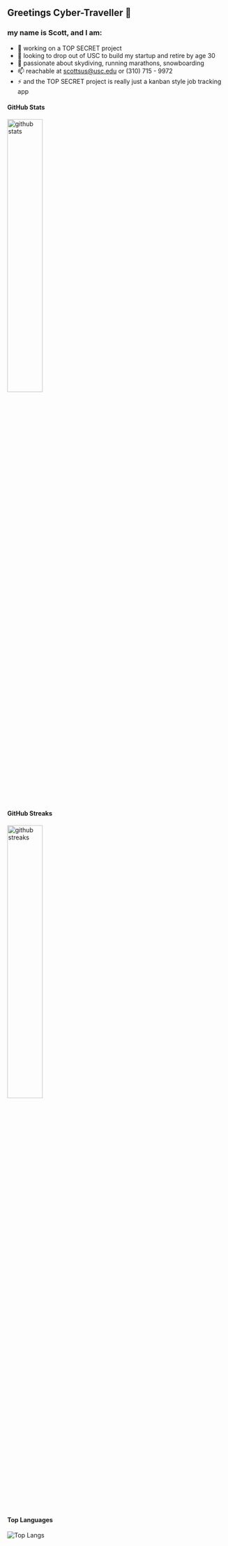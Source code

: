 ## Greetings Cyber-Traveller 👋

### my name is Scott, and I am:
- 🌱 working on a TOP SECRET project
- 👯 looking to drop out of USC to build my startup and retire by age 30
- 💬 passionate about skydiving, running marathons, snowboarding
- 📫 reachable at scottsus@usc.edu or (310) 715 - 9972
- ⚡ and the TOP SECRET project is really just a kanban style job tracking app

#### GitHub Stats
<img src="https://github-readme-stats.vercel.app/api?username=susantoscott&show_icons=true&theme=discord_old_blurple" alt="github stats" width="40%" >

#### GitHub Streaks
<img src="https://github-readme-streak-stats.herokuapp.com/?user=susantoscott&theme=dark" alt="github streaks" width="40%" align="center" >

#### Top Languages
![Top Langs](https://github-readme-stats.vercel.app/api/top-langs/?username=susantoscott&layout=compact)

